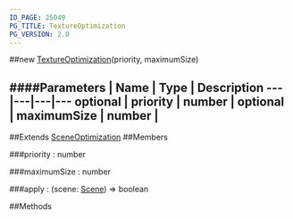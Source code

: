 ```yaml
---
ID_PAGE: 25049
PG_TITLE: TextureOptimization
PG_VERSION: 2.0
---
```

##new [TextureOptimization](/classes/TextureOptimization)(priority, maximumSize)




####Parameters
 | Name | Type | Description
---|---|---|---
optional | priority | number | 
optional | maximumSize | number | 
---

##Extends [SceneOptimization](/classes/SceneOptimization)
##Members

###priority : number




###maximumSize : number




###apply : (scene: [Scene](/classes/Scene)) =&gt; boolean




##Methods
